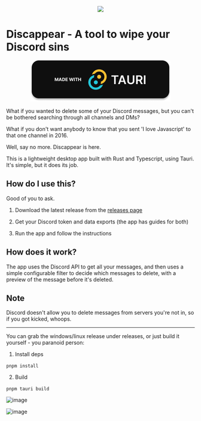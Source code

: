 <p align="center">  
  
<img src="https://github.com/user-attachments/assets/a5a943fa-e404-4378-afe4-f696acc7dbad">

</p>

# Discappear - A tool to wipe your Discord sins
<p align="center">  

<img src="/public/tauri-badge.png">

</p>

What if you wanted to delete some of your Discord messages, but you can't be bothered searching through all channels and DMs?

What if you don't want anybody to know that you sent 'I love Javascript' to that one channel in 2016.

Well, say no more. Discappear is here.

This is a lightweight desktop app built with Rust and Typescript, using Tauri. It's simple, but it does its job.

## How do I use this?

Good of you to ask.

1. Download the latest release from the [releases page](https://github.com/omznc/discappear/releases)

2. Get your Discord token and data exports (the app has guides for both)

3. Run the app and follow the instructions

## How does it work?

The app uses the Discord API to get all your messages, and then uses a simple configurable filter to decide which messages to delete, with a preview of the message before it's deleted.

## Note

Discord doesn't allow you to delete messages from servers you're not in, so if you got kicked, whoops.

---

You can grab the windows/linux release under releases, or just build it yourself - you paranoid person:

1. Install deps
```
pnpm install
```

2. Build
```
pnpm tauri build
```

![image](https://github.com/user-attachments/assets/0bfa4720-8e70-43c1-b30e-ba66e37f0990)

![image](https://github.com/user-attachments/assets/d149c7cc-ad03-473d-8852-fa067b91059b)
